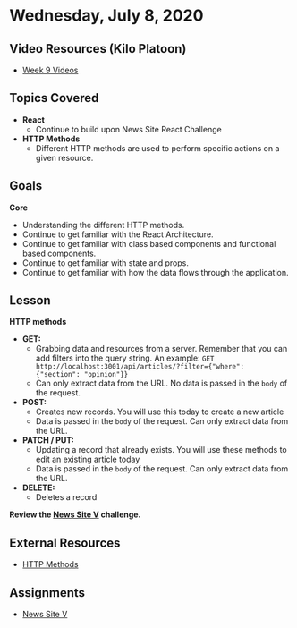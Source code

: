 Wednesday, July 8, 2020
====================
## Video Resources (Kilo Platoon)
* [Week 9 Videos](https://www.youtube.com/playlist?list=PLu0CiQ7bzwESms-mvdO37u2hnduY5JbXv)

## Topics Covered
- **React**
  - Continue to build upon News Site React Challenge
- **HTTP Methods**
  - Different HTTP methods are used to perform specific actions on a given resource.

## Goals
**Core**
- Understanding the different HTTP methods.
- Continue to get familiar with the React Architecture.
- Continue to get familiar with class based components and functional based components.
- Continue to get familiar with state and props.
- Continue to get familiar with how the data flows through the application.

## Lesson
**HTTP methods**
- **GET:**
  - Grabbing data and resources from a server. Remember that you can add filters into the query string. An example: `GET http://localhost:3001/api/articles/?filter={"where": {"section": "opinion"}}`
  - Can only extract data from the URL. No data is passed in the `body` of the request.
- **POST:**
  - Creates new records. You will use this today to create a new article
  - Data is passed in the `body` of the request. Can only extract data from the URL.
- **PATCH / PUT:**
  - Updating a record that already exists. You will use these methods to edit an existing article today
  - Data is passed in the `body` of the request. Can only extract data from the URL.
- **DELETE:**
  - Deletes a record

**Review the [News Site V](https://github.com/limaplatoon/news-site-V) challenge.**

## External Resources
- [HTTP Methods](https://www.restapitutorial.com/lessons/httpmethods.html)

## Assignments

* [News Site V](https://github.com/limaplatoon/news-site-V)
